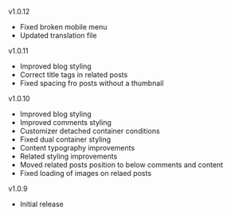 v1.0.12
- Fixed broken mobile menu
- Updated translation file

v1.0.11
- Improved blog styling
- Correct title tags in related posts
- Fixed spacing fro posts without a thumbnail

v1.0.10
- Improved blog styling
- Improved comments styling
- Customizer detached container conditions
- Fixed dual container styling
- Content typography improvements
- Related styling improvements
- Moved related posts position to below comments and content
- Fixed loading of images on relaed posts

v1.0.9
- Initial release
